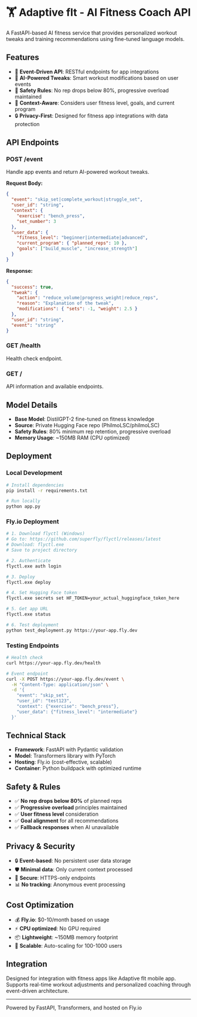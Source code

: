 # 🏋️ Adaptive fIt - AI Fitness Coach API

A FastAPI-based AI fitness service that provides personalized workout tweaks and training recommendations using fine-tuned language models.

## Features

- 🚀 **Event-Driven API**: RESTful endpoints for app integrations
- 🤖 **AI-Powered Tweaks**: Smart workout modifications based on user events
- 💪 **Safety Rules**: No rep drops below 80%, progressive overload maintained
- 🎯 **Context-Aware**: Considers user fitness level, goals, and current program
- 🔒 **Privacy-First**: Designed for fitness app integrations with data protection

## API Endpoints

### POST /event

Handle app events and return AI-powered workout tweaks.

**Request Body:**

```json
{
  "event": "skip_set|complete_workout|struggle_set",
  "user_id": "string",
  "context": {
    "exercise": "bench_press",
    "set_number": 3
  },
  "user_data": {
    "fitness_level": "beginner|intermediate|advanced",
    "current_program": { "planned_reps": 10 },
    "goals": ["build_muscle", "increase_strength"]
  }
}
```

**Response:**

```json
{
  "success": true,
  "tweak": {
    "action": "reduce_volume|progress_weight|reduce_reps",
    "reason": "Explanation of the tweak",
    "modifications": { "sets": -1, "weight": 2.5 }
  },
  "user_id": "string",
  "event": "string"
}
```

### GET /health

Health check endpoint.

### GET /

API information and available endpoints.

## Model Details

- **Base Model**: DistilGPT-2 fine-tuned on fitness knowledge
- **Source**: Private Hugging Face repo (PhilmoLSC/philmoLSC)
- **Safety Rules**: 80% minimum rep retention, progressive overload
- **Memory Usage**: ~150MB RAM (CPU optimized)

## Deployment

### Local Development

```bash
# Install dependencies
pip install -r requirements.txt

# Run locally
python app.py
```

### Fly.io Deployment

```bash
# 1. Download flyctl (Windows)
# Go to: https://github.com/superfly/flyctl/releases/latest
# Download: flyctl.exe
# Save to project directory

# 2. Authenticate
flyctl.exe auth login

# 3. Deploy
flyctl.exe deploy

# 4. Set Hugging Face token
flyctl.exe secrets set HF_TOKEN=your_actual_huggingface_token_here

# 5. Get app URL
flyctl.exe status

# 6. Test deployment
python test_deployment.py https://your-app.fly.dev
```

### Testing Endpoints

```bash
# Health check
curl https://your-app.fly.dev/health

# Event endpoint
curl -X POST https://your-app.fly.dev/event \
  -H "Content-Type: application/json" \
  -d '{
    "event": "skip_set",
    "user_id": "test123",
    "context": {"exercise": "bench_press"},
    "user_data": {"fitness_level": "intermediate"}
  }'
```

## Technical Stack

- **Framework**: FastAPI with Pydantic validation
- **Model**: Transformers library with PyTorch
- **Hosting**: Fly.io (cost-effective, scalable)
- **Container**: Python buildpack with optimized runtime

## Safety & Rules

- ✅ **No rep drops below 80%** of planned reps
- ✅ **Progressive overload** principles maintained
- ✅ **User fitness level** consideration
- ✅ **Goal alignment** for all recommendations
- ✅ **Fallback responses** when AI unavailable

## Privacy & Security

- 🔒 **Event-based**: No persistent user data storage
- 🛡️ **Minimal data**: Only current context processed
- 🔐 **Secure**: HTTPS-only endpoints
- 📊 **No tracking**: Anonymous event processing

## Cost Optimization

- 💰 **Fly.io**: $0-10/month based on usage
- ⚡ **CPU optimized**: No GPU required
- 📦 **Lightweight**: ~150MB memory footprint
- 🔄 **Scalable**: Auto-scaling for 100-1000 users

## Integration

Designed for integration with fitness apps like Adaptive fIt mobile app. Supports real-time workout adjustments and personalized coaching through event-driven architecture.

---

Powered by FastAPI, Transformers, and hosted on Fly.io
